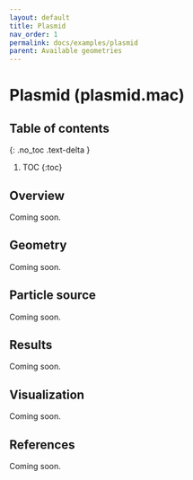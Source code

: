 ```yaml
---
layout: default
title: Plasmid
nav_order: 1
permalink: docs/examples/plasmid
parent: Available geometries
---
```


# Plasmid (plasmid.mac)

## Table of contents
{: .no_toc .text-delta }

1. TOC
{:toc}

## Overview
Coming soon.

## Geometry
Coming soon.

## Particle source
Coming soon.

## Results
Coming soon.

## Visualization
Coming soon.

## References
Coming soon.
